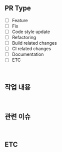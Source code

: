 ## PR Type

<!-- 관련된 PR Type에 "x"를 해주세요. -->

- [ ] Feature
- [ ] Fix
- [ ] Code style update
- [ ] Refactoring
- [ ] Build related changes
- [ ] CI related changes
- [ ] Documentation
- [ ] ETC

<br/>

## 작업 내용

<!-- 상세한 작업 내용을 작성해주세요. -->

<br/>

## 관련 이슈

<!-- 상세한 작업 내용을 작성해주세요. -->


<br/>

## ETC

<br/>
